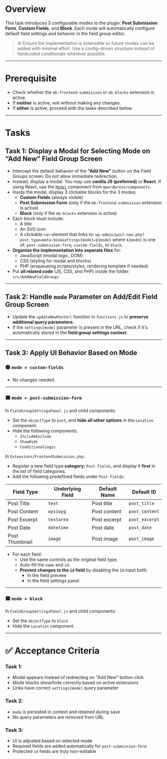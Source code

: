 # Overview

This task introduces 3 configurable modes to the plugin: **Post Submission Form**, **Custom Fields**, and **Block**. Each mode will automatically configure default field settings and behavior in the field group editor.

> ⚙️ Ensure the implementation is extensible so future modes can be added with minimal effort. Use a config-driven structure instead of hardcoded conditionals wherever possible.

---

# Prerequisite

- Check whether the `mb-frontend-submission` or `mb-blocks` extension is active.
- If **neither** is active, exit without making any changes.
- If **either** is active, proceed with the tasks described below.

---

# Tasks

## Task 1: Display a Modal for Selecting Mode on “Add New” Field Group Screen

- Intercept the default behavior of the **“Add New”** button on the Field Groups screen. Do not allow immediate redirection.
- Instead, display a modal. You may use **vanilla JS (preferred)** or **React**. If using React, use the [`Modal`](https://wordpress.github.io/gutenberg/?path=/docs/components-modal--docs) component from `@wordpress/components`.
- Inside the modal, display 3 clickable blocks for the 3 modes:
  - **Custom Fields** (always visible)
  - **Post Submission Form** (only if the `mb-frontend-submission` extension is active)
  - **Block** (only if the `mb-blocks` extension is active)
- Each block must include:
  - A title
  - An SVG icon
  - A clickable `<a>` element that links to:
    `wp-admin/post-new.php?post_type=meta-box&settings[mode]=${mode}`
    where `${mode}` is one of: `post-submission-form`, `custom-fields`, or `block`.
- **Organize the implementation into separate files** for:
  - JavaScript (modal logic, DOM)
  - CSS (styling for modal and blocks)
  - PHP (enqueueing scripts/styles, rendering template if needed)
- Put **all related code** (JS, CSS, and PHP) inside the folder:
  `src/AddNewFieldGroup/`

---

## Task 2: Handle `mode` Parameter on Add/Edit Field Group Screen

- Update the `updateNewPostUrl` function in `functions.js` to **preserve additional query parameters**.
- If the `settings[mode]` parameter is present in the URL, check if it's automatically stored in the **field group settings context**.

---

## Task 3: Apply UI Behavior Based on Mode

### 🟢 `mode = custom-fields`
- No changes needed.

---

### 🟦 `mode = post-submission-form`

In `FieldGroupSettingsPanel.js` and child components:

- Set the `objectType` to `post`, and **hide all other options** in the `Location` component.
- Hide the following components:
  - `IncludeExclude`
  - `ShowHide`
  - `ConditionalLogic`

In `Extensions/FrontendSubmission.php`:

- Register a new field type **category**: `Post Fields`, and display it **first** in the list of field categories.
- Add the following predefined fields under `Post Fields`:

| Field Type       | Underlying Field | Default Name     | Default ID      |
|------------------|------------------|------------------|-----------------|
| Post Title       | `text`           | Post title       | `post_title`    |
| Post Content     | `wysiwyg`        | Post content     | `post_content`  |
| Post Excerpt     | `textarea`       | Post excerpt     | `post_excerpt`  |
| Post Date        | `datetime`       | Post date        | `post_date`     |
| Post Thumbnail   | `image`          | Post image       | `post_image`    |

- For each field:
  - Use the same controls as the original field type.
  - Auto-fill the `name` and `id`.
  - **Prevent changes to the `id` field** by disabling the `Id` input both:
    - In the field preview
    - In the field settings panel

---

### 🟥 `mode = block`

In `FieldGroupSettingsPanel.js` and child components:

- Set the `objectType` to `block`
- Hide the `Location` component.

---

# ✅ Acceptance Criteria

### Task 1:
- Modal appears instead of redirecting on "Add New" button click
- Mode blocks show/hide correctly based on active extensions
- Links have correct `settings[mode]` query parameter

### Task 2:
- `mode` is persisted in context and retained during save
- No query parameters are removed from URL

### Task 3:
- UI is adjusted based on selected mode
- Required fields are added automatically for `post-submission-form`
- Protected `id` fields are truly non-editable
